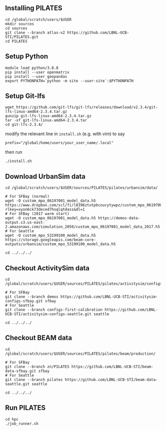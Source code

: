 ## Installing PILATES

```commandline
cd /global/scratch/users/$USER
mkdir sources
cd sources
git clone --branch atlas-v2 https://github.com/LBNL-UCB-STI/PILATES.git
cd PILATES
```

## Setup Python

```commandline
module load python/3.8.8
pip install --user openmatrix
pip install --user geopandas
export PYTHONPATH=`python -m site --user-site`:$PYTHONPATH
```

## Setup Git-lfs

```commandline
wget https://github.com/git-lfs/git-lfs/releases/download/v2.3.4/git-lfs-linux-amd64-2.3.4.tar.gz
gunzip git-lfs-linux-amd64-2.3.4.tar.gz 
tar -xf git-lfs-linux-amd64-2.3.4.tar 
cd git-lfs-2.3.4/
```

modify the relevant line in `install.sh` (e.g. with vim) to say

```text
prefix="/global/home/users/your_user_name/.local"
```

then run

```commandline
./install.sh
```

## Download UrbanSim data

```commandline
cd /global/scratch/users/$USER/sources/PILATES/pilates/urbansim/data/

# For SFBay (normal)
wget -O custom_mpo_06197001_model_data.h5 https://www.dropbox.com/scl/fi/l8396ztutpbcoucytywpz/custom_mpo_06197001_model_data.h5?rlkey=xyon6ck73deced7hoqlqtdass&dl=1
# For SFBay (2017 warm start)
wget -O custom_mpo_06197001_model_data.h5 https://demos-data-output.s3.us-east-2.amazonaws.com/simulation_2050/custom_mpo_06197001_model_data_2017.h5
# For Seattle
wget -O custom_mpo_53199100_model_data.h5 https://storage.googleapis.com/beam-core-outputs/urbansim/custom_mpo_53199100_model_data.h5

cd ../../../
```

## Checkout ActivitySim data

```commandline
cd /global/scratch/users/$USER/sources/PILATES/pilates/activitysim/configs/

# For SFBay
git clone --branch demos https://github.com/LBNL-UCB-STI/activitysim-configs-sfbay.git sfbay
# For Seattle
git clone --branch configs-first-calibration https://github.com/LBNL-UCB-STI/activitysim-configs-seattle.git seattle

cd ../../../
```

## Checkout BEAM data

```commandline
cd /global/scratch/users/$USER/sources/PILATES/pilates/beam/production/

# For SFBay
git clone --branch zn/PILATES https://github.com/LBNL-UCB-STI/beam-data-sfbay.git sfbay
# For Seattle
git clone --branch pilates https://github.com/LBNL-UCB-STI/beam-data-seattle.git seattle

cd ../../../
```

## Run PILATES

```commandline
cd hpc
./job_runner.sh
```


